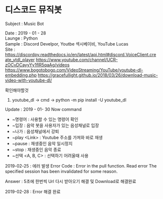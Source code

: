 # 디스코드 뮤직봇

Subject : Music Bot

Date : 2019 - 01 - 28 <br>
Launge : Python <br>
Sample : Discord Develpor, Youtbe 섹시베이비, YouTube Lucas <br>
Site : https://discordpy.readthedocs.io/en/latest/api.html#discord.VoiceClient.create_ytdl_player
       https://www.youtube.com/channel/UCR-zOCvDCayyYy1flR5qaAg/videos
       https://www.bogotobogo.com/VideoStreaming/YouTube/youtube-dl-embedding.php
       https://gracefullight.github.io/2018/03/26/download-music-video-with-youtube-dl/

확인해야할것
1. youtube_dl -> cmd -> python -m pip install -U youtube_dl

Update : 2019 - 01- 30
Now command 
  - ~명령어 : 사용할 수 있는 명령어 확인
  - ~입장 : 음악 봇을 사용자가 있는 음성채널로 입장
  - ~나가 : 음성채널에서 강퇴
  - ~play \<Link\> : Youtube 주소를 가져와 바로 재생 
  - ~pause : 재생중인 음악 일시정지
  - ~stop : 재생중인 음악 종료
  - ~선택 <A, B, C> : 선택하기 어려울때 사용

2019-02-25 : 에러 발생
Error Code : Error in the pull function.
             Read error
             The specified session has been invalidated for some reason.
             
Answer : 5초에 한번씩 Url 다시 받아오기 해결 및 Download로 해결완료             
             
2019-02-28 : Error 해결 완료
